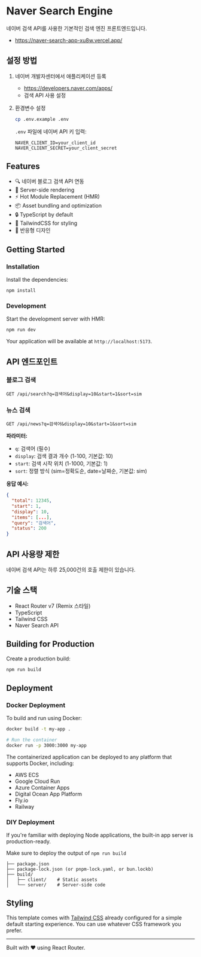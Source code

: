 # Naver Search Engine

네이버 검색 API를 사용한 기본적인 검색 엔진 프론트엔드입니다.

- https://naver-search-app-xu8w.vercel.app/

## 설정 방법

1. 네이버 개발자센터에서 애플리케이션 등록
   - https://developers.naver.com/apps/
   - 검색 API 사용 설정

2. 환경변수 설정

   ```bash
   cp .env.example .env
   ```

   `.env` 파일에 네이버 API 키 입력:

   ```
   NAVER_CLIENT_ID=your_client_id
   NAVER_CLIENT_SECRET=your_client_secret
   ```

## Features

- 🔍 네이버 블로그 검색 API 연동
- 🚀 Server-side rendering
- ⚡️ Hot Module Replacement (HMR)
- 📦 Asset bundling and optimization
- 🔒 TypeScript by default
- 🎉 TailwindCSS for styling
- 📱 반응형 디자인

## Getting Started

### Installation

Install the dependencies:

```bash
npm install
```

### Development

Start the development server with HMR:

```bash
npm run dev
```

Your application will be available at `http://localhost:5173`.

## API 엔드포인트

### 블로그 검색

```
GET /api/search?q=검색어&display=10&start=1&sort=sim
```

### 뉴스 검색

```
GET /api/news?q=검색어&display=10&start=1&sort=sim
```

**파라미터:**

- `q`: 검색어 (필수)
- `display`: 검색 결과 개수 (1-100, 기본값: 10)
- `start`: 검색 시작 위치 (1-1000, 기본값: 1)
- `sort`: 정렬 방식 (sim=정확도순, date=날짜순, 기본값: sim)

**응답 예시:**

```json
{
  "total": 12345,
  "start": 1,
  "display": 10,
  "items": [...],
  "query": "검색어",
  "status": 200
}
```

## API 사용량 제한

네이버 검색 API는 하루 25,000건의 호출 제한이 있습니다.

## 기술 스택

- React Router v7 (Remix 스타일)
- TypeScript
- Tailwind CSS
- Naver Search API

## Building for Production

Create a production build:

```bash
npm run build
```

## Deployment

### Docker Deployment

To build and run using Docker:

```bash
docker build -t my-app .

# Run the container
docker run -p 3000:3000 my-app
```

The containerized application can be deployed to any platform that supports Docker, including:

- AWS ECS
- Google Cloud Run
- Azure Container Apps
- Digital Ocean App Platform
- Fly.io
- Railway

### DIY Deployment

If you're familiar with deploying Node applications, the built-in app server is production-ready.

Make sure to deploy the output of `npm run build`

```
├── package.json
├── package-lock.json (or pnpm-lock.yaml, or bun.lockb)
├── build/
│   ├── client/    # Static assets
│   └── server/    # Server-side code
```

## Styling

This template comes with [Tailwind CSS](https://tailwindcss.com/) already configured for a simple default starting experience. You can use whatever CSS framework you prefer.

---

Built with ❤️ using React Router.
